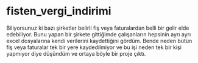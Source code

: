 # fisten_vergi_indirimi
Biliyorsunuz ki bazı şirketler belirli fiş veya faturalardan belli bir gelir elde edebiliyor. Bunu yapan bir şirkete gittiğimde çalışanların hepsinin ayrı ayrı excel dosyalarına kendi verilerini kaydettiğini gördüm. Bende neden bütün fiş veya faturalar tek bir yere kaydedilmiyor ve bu işi neden tek bir kişi yapmıyor diye düşündüm ve ortaya böyle bir proje çıktı.
